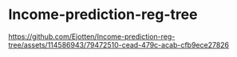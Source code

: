 # Income-prediction-reg-tree

https://github.com/Ejotten/Income-prediction-reg-tree/assets/114586943/79472510-cead-479c-acab-cfb9ece27826

